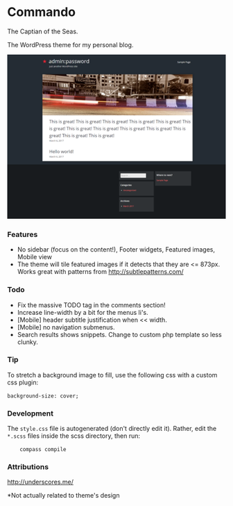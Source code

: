 Commando
===

The Captian of the Seas.

The WordPress theme for my personal blog.

![Screenshot](https://raw.githubusercontent.com/navhaxs/Commando/master/screenshot.png)

### Features
- No sidebar (focus on the content!), Footer widgets, Featured images, Mobile view
- The theme will tile featured images if it detects that they are <= 873px. Works great with patterns from http://subtlepatterns.com/

### Todo
- Fix the massive TODO tag in the comments section!
- Increase line-width by a bit for the menus li's.
- [Mobile] header subtitle justification when << width.
- [Mobile] no navigation submenus.
- Search results shows snippets. Change to custom php template so less clunky.

### Tip
To stretch a background image to fill, use the following css with a custom css plugin:

    background-size: cover;

### Development

The `style.css` file is autogenerated (don't directly edit it). Rather, edit the `*.scss` files inside the scss directory, then run:

```
    compass compile
```

### Attributions
http://underscores.me/

*Not actually related to theme's design
